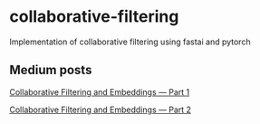 # collaborative-filtering
Implementation of collaborative filtering using fastai and pytorch

## Medium posts
[Collaborative Filtering and Embeddings — Part 1](https://towardsdatascience.com/collaborative-filtering-and-embeddings-part-1-63b00b9739ce)

[Collaborative Filtering and Embeddings — Part 2](https://towardsdatascience.com/collaborative-filtering-and-embeddings-part-2-919da17ecefb)
